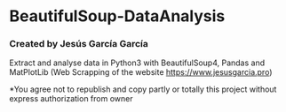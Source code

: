 # BeautifulSoup-DataAnalysis
### Created by Jesús García García
Extract and analyse data in Python3 with BeautifulSoup4, Pandas and MatPlotLib (Web Scrapping of the website https://www.jesusgarcia.pro)

*You agree not to republish and copy partly or totally this project without express authorization from owner


